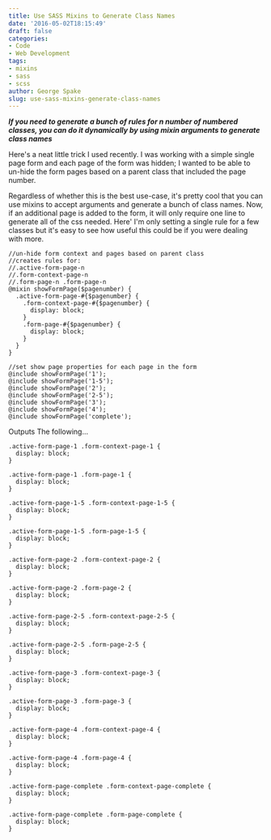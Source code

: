 ```yaml
---
title: Use SASS Mixins to Generate Class Names
date: '2016-05-02T18:15:49'
draft: false
categories:
- Code
- Web Development
tags:
- mixins
- sass
- scss
author: George Spake
slug: use-sass-mixins-generate-class-names
---
```


_**If you need to generate a bunch of rules for n number of numbered classes,
you can do it dynamically by using mixin arguments to generate class names**_

Here's a neat little trick I used recently. I was working with a simple single
page form and each page of the form was hidden; I wanted to be able to un-hide
the form pages based on a parent class that included the page number.

Regardless of whether this is the best use-case, it's pretty cool that you can
use mixins to accept arguments and generate a bunch of class names. Now, if an
additional page is added to the form, it will only require one line to
generate all of the css needed. Here' I'm only setting a single rule for a few
classes but it's easy to see how useful this could be if you were dealing with
more.

    
    
    //un-hide form context and pages based on parent class
    //creates rules for:
    //.active-form-page-n
    //.form-context-page-n
    //.form-page-n .form-page-n
    @mixin showFormPage($pagenumber) {
      .active-form-page-#{$pagenumber} {
        .form-context-page-#{$pagenumber} {
          display: block;
        }
        .form-page-#{$pagenumber} {
          display: block;
        }
      }
    }
    
    //set show page properties for each page in the form
    @include showFormPage('1');
    @include showFormPage('1-5');
    @include showFormPage('2');
    @include showFormPage('2-5');
    @include showFormPage('3');
    @include showFormPage('4');
    @include showFormPage('complete');

Outputs The following…

    
    
    .active-form-page-1 .form-context-page-1 {
      display: block;
    }
    
    .active-form-page-1 .form-page-1 {
      display: block;
    }
    
    .active-form-page-1-5 .form-context-page-1-5 {
      display: block;
    }
    
    .active-form-page-1-5 .form-page-1-5 {
      display: block;
    }
    
    .active-form-page-2 .form-context-page-2 {
      display: block;
    }
    
    .active-form-page-2 .form-page-2 {
      display: block;
    }
    
    .active-form-page-2-5 .form-context-page-2-5 {
      display: block;
    }
    
    .active-form-page-2-5 .form-page-2-5 {
      display: block;
    }
    
    .active-form-page-3 .form-context-page-3 {
      display: block;
    }
    
    .active-form-page-3 .form-page-3 {
      display: block;
    }
    
    .active-form-page-4 .form-context-page-4 {
      display: block;
    }
    
    .active-form-page-4 .form-page-4 {
      display: block;
    }
    
    .active-form-page-complete .form-context-page-complete {
      display: block;
    }
    
    .active-form-page-complete .form-page-complete {
      display: block;
    }
